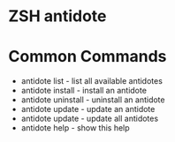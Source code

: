 # ZSH antidote
# Common Commands 
* antidote list - list all available antidotes
* antidote install <antidote> - install an antidote
* antidote uninstall <antidote> - uninstall an antidote
* antidote update <antidote> - update an antidote
* antidote update - update all antidotes
* antidote help - show this help
